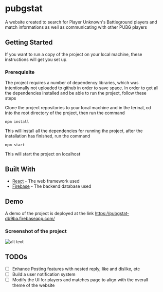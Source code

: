 # pubgstat

A website created to search for Player Unknown's Battleground players and match informations as well as communicating with other PUBG players

## Getting Started

If you want to run a copy of the project on your local machine, these instructions will get you set up.

### Prerequisite

The project requires a number of dependency libraries, which was intentionally not uploaded to github in order to save space. In order to get all the dependencies installed and be able to run the project, follow these steps

Clone the project repositories to your local machine and in the terinal, cd into the root directory of the project, then run the command 

```
npm install
```

This will install all the dependencies for running the project, after the installation has finished, run the command 

```
npm start
```

This will start the project on localhost

## Built With

* [React](https://reactjs.org/) - The web framework used
* [Firebase](https://firebase.google.com/) - The backend database used

## Demo

A demo of the project is deployed at the link https://pubgstat-db9ba.firebaseapp.com/

### Screenshot of the project
![alt text](https://firebasestorage.googleapis.com/v0/b/pubgstat-db9ba.appspot.com/o/d71d07deb036d0d63666f6652833621.png?alt=media&token=e806e77e-7df4-401a-8302-cbc9156f35ad)


## TODOs
- [ ] Enhance Posting features with nested reply, like and dislike, etc
- [ ] Build a user notification system
- [ ] Modify the UI for players and matches page to align with the overall theme of the website

